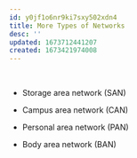 ```yaml
---
id: y0jf1o6nr9ki7sxy502xdn4
title: More Types of Networks
desc: ''
updated: 1673712441207
created: 1673421974008
---
```

 

-   Storage area network (SAN)

-   Campus area network (CAN)

-   Personal area network (PAN)

-   Body area network (BAN)
